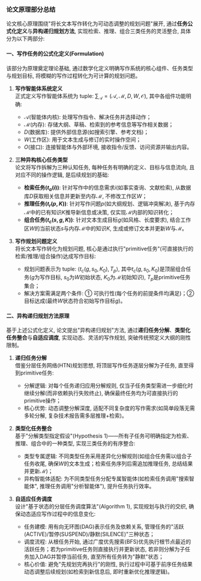 ### 论文原理部分总结  
论文核心原理围绕"将长文本写作转化为可动态调整的规划问题"展开, 通过**任务公式化定义**与**异构递归规划方法**, 实现检索、推理、组合三类任务的灵活整合, 具体分为以下两部分:   


#### 一、写作任务的公式化定义(Formulation)  
该部分为原理奠定理论基础, 通过数学化定义明确写作系统的核心组件、任务类型与规划目标, 将模糊的写作过程转化为可计算的规划问题。  
1. **写作智能体系统定义**  
   正式定义写作智能体系统为 tuple: $\sum_{\mathcal{A}}=(\mathcal{A}, \mathcal{M}, D, W, \mathcal{O})$, 其中各组件功能明确:   
   - $\mathcal{A}$(智能体内核): 处理写作指令、解决任务并选择动作；  
   - $\mathcal{M}$(内存): 存储大纲、草稿、检索到的参考信息等写作相关数据；  
   - $D$(数据库): 提供外部信息源(如搜索引擎、参考文档)；  
   - $W$(工作区): 用于文本生成与修订的实时操作空间；  
   - $O$(接口): 连接智能体与外部环境, 接收指令/反馈、访问资源并输出内容。  

2. **三种异构核心任务类型**  
   论文将写作拆解为三种认知任务, 每种任务有明确的定义、目标与信息流向, 且对应不同的操作逻辑, 是后续规划的基础:   
   - **检索任务($t_a(i)$)**: 针对写作中的信息需求$i$(如事实查询、文献检索), 从数据库$D$获取相关信息并更新至内存$\mathcal{M}$, 不修改工作区$W$；  
   - **推理任务($t_r(p, K)$)**: 针对写作问题$p$(如大纲规划、逻辑冲突解决), 基于内存$\mathcal{M}$中的已有知识$K$推导新信息或决策, 仅实现$\mathcal{M}$内部的知识转化；  
   - **组合任务($t_c(s, g, K)$)**: 针对文本生成目标$g$(如风格、长度要求), 结合工作区$W$的当前状态$s$与内存$\mathcal{M}$中的知识$K$, 生成或修订文本并更新$W$与$\mathcal{M}$。  

3. **写作规划问题定义**  
   将长文本写作转化为规划问题, 核心是通过执行"primitive任务"(可直接执行的检索/推理/组合操作)达成写作目标:   
   - 规划问题表示为 tuple: $\left< t_{c}(g, s_0, K_0), T_p \right>$, 其中$t_{c}(g, s_0, K_0)$是顶层组合任务($g$为写作目标, $s_0$为$W$初始状态, $K_0$为$\mathcal{M}$初始知识), $T_p$是primitive任务集合；  
   - 解决方案需满足两个条件: ① 可执行性(每个任务的前提条件均满足)；② 目标达成(最终$W$状态符合初始写作目标$g$)。  


#### 二、异构递归规划方法原理  
基于上述公式化定义, 论文提出"异构递归规划"方法, 通过**递归任务分解**、**类型化任务整合**与**自适应调度**, 实现动态、灵活的写作规划, 突破传统预定义大纲的刚性限制。  
1. **递归任务分解**  
   借鉴分层任务网络(HTN)规划思想, 将顶层写作任务逐层分解为子任务, 直至得到primitive任务:   
   - 分解逻辑: 对每个任务递归应用分解规则, 仅当子任务类型需进一步细化时继续分解(而非依赖执行失败终止), 确保最终任务均为可直接执行的primitive操作；  
   - 核心优势: 动态调整分解深度, 适配不同复杂度的写作需求(如简单段落无需多轮分解, 复杂技术报告需多层推理+检索)。  

2. **类型化任务整合**  
   基于"分解类型指定假设"(Hypothesis 1)——所有子任务可明确指定为检索、推理、组合中的一种类型, 实现三类任务的有序整合:   
   - 类型专属逻辑: 不同类型任务采用差异化分解规则(如组合任务需以组合子任务收尾, 确保$W$的文本生成；检索任务序列后需追加推理任务, 总结结果并更新$\mathcal{M}$)；  
   - 异构智能体适配: 为不同类型任务分配专属智能体(如检索任务调用"搜索智能体", 推理任务调用"分析智能体"), 提升任务执行效率。  

3. **自适应任务调度**  
   设计"基于状态的分层任务调度算法"(Algorithm 1), 实现规划与执行的交织, 确保动态适应写作过程中的信息变化:   
   - 任务建模: 用有向无环图(DAG)表示任务及依赖关系, 管理任务的"活跃(ACTIVE)/暂停(SUSPEND)/静默(SILENCE)"三种状态；  
   - 调度流程: 从根任务开始, 通过广度优先搜索(BFS)优先执行根节点最近的活跃任务；若为primitive任务则直接执行并更新状态, 若非则分解为子任务加入DAG并暂停当前任务, 直至所有任务转为"静默"状态；  
   - 核心价值: 避免"先规划完再执行"的刚性, 执行过程中可基于前序任务结果动态调整后续规划(如检索到新信息后, 即时重新优化推理逻辑)。